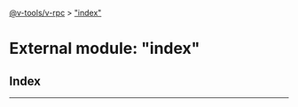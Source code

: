 [@v-tools/v-rpc](../README.md) > ["index"](../modules/_index_.md)

# External module: "index"

## Index

---

